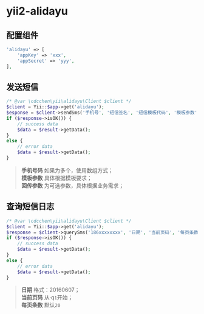 # yii2-alidayu

## 配置组件

```php
'alidayu' => [
    'appKey' => 'xxx',
    'appSecret' => 'yyy',
],
```


## 发送短信

```php
/* @var \cdcchen\yii\alidayu\Client $client */
$client = Yii::$app->get('alidayu');
$esponse = $client->sendSms('手机号', '短信签名', '短信模板代码', '模板参数', '回传参数');
if ($response->isOK()) {
    // success data
    $data = $result->getData();
}
else {
    // error data
    $data = $result->getData();
}
```

> **手机号码** 如果为多个，使用数组方式；  
> **模板参数** 具体根据模板要求；  
> **回传参数** 为可选参数，具体根据业务需求；

## 查询短信日志

```php
/* @var \cdcchen\yii\alidayu\Client $client */
$client = Yii::$app->get('alidayu');
$response = $client->querySms('186xxxxxxxx', '日期', '当前页码', '每页条数', '流水号');
if ($response->isOK()) {
    // success data
    $data = $result->getData();
}
else {
    // error data
    $data = $result->getData();
}
```

> **日期** 格式：20160607；  
> **当前页码** 从·q`1`开始；  
> **每页条数** 默认`20`